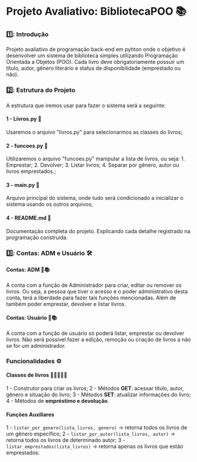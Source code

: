 # Projeto Avaliativo: BibliotecaPOO 📚
### 1️⃣: Introdução 
Projeto avaliativo de programação back-end em pyhton onde o objetivo é desenvolver um sistema de biblioteca simples utilizando Programação Orientada a Objetos (POO). Cada livro deve obrigatoriamente possuir um título, autor, gênero literário e status de disponibilidade (emprestado ou não).
### 2️⃣: Estrutura do Projeto
A estrutura que iremos usar para fazer o sistema será a seguinte:
#### 1 - Livros.py 📖
Usaremos o arquivo "livros.py" para selecionarmos as classes do livros;
#### 2 - funcoes.py 🔧
Utilizaremos o arquivo "funcoes.py" manipular a lista de livros, ou seja:
    1. Emprestar;
    2. Devolver;
    3. Listar livros;
    4. Separar por gênero, autor ou livros emprestados.;
#### 3 - main.py 🚀
Arquivo principal do sistema, onde tudo será condicionado a inicializar o sistema usando os outros arquivos;
#### 4 - README.md 📃
Documentação completa do projeto. Explicando cada detalhe registrado na programação construída.
### 3️⃣: Contas: ADM e Usuário 🛠️
#### Contas: ADM 👤📚
A conta com a função de Administrador para criar, editar ou remover os livros. Ou seja, a pessoa que tiver o acesso e o poder administrativo desta conta, terá a liberdade para fazer tais funções mencionadas. Além de também poder emprestar, devolver e listar livros.
#### Contas: Usuário 🧑📚
A conta com a função de usuário só poderá listar, emprestar ou devolver livros. Não será possível fazer a edição, remoção ou criação de livros a não se for um administrador.
### Funcionalidades ⚙️
#### Classes de livros 📘📗📕📒📔
1 - Construtor para criar os livros;
2 - Métodos **GET**: acessar título, autor, gênero e situação do livro;
3 - Métodos **SET**: atualizar informações do livro;
4 - Métodos de **empréstimo e devolução**.
#### **Funções Auxiliares**
1 - `listar_por_genero(lista_livros, genero)` → retorna todos os livros de um gênero específico;
2 - `listar_por_autor(lista_livros, autor)` → retorna todos os livros de determinado autor;
3 - `listar_emprestados(lista_livros)` → retorna apenas os livros que estão emprestados.